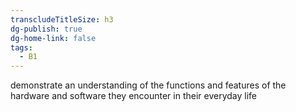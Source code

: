 ```yaml
---
transcludeTitleSize: h3
dg-publish: true
dg-home-link: false
tags:
  - B1
---
```

demonstrate an understanding of the functions and features of the hardware and software they encounter in their everyday life
